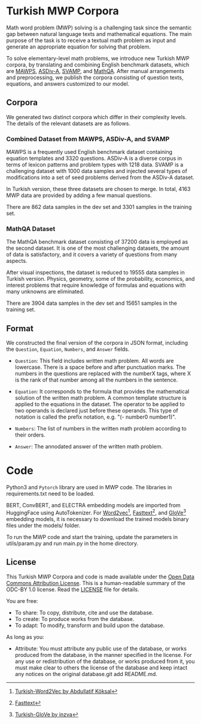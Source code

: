 # Turkish MWP Corpora

Math word problem (MWP) solving is a challenging task since the semantic gap between natural language texts and mathematical equations. The main purpose of the task is to receive a textual math problem as input and generate an appropriate equation for solving that problem.

To solve elementary-level math problems, we introduce new Turkish MWP corpora, by translating and combining English benchmark datasets, which are  [MAWPS](https://github.com/sroy9/mawps), [ASDiv-A](https://github.com/chaochun/nlu-asdiv-dataset), [SVAMP](https://github.com/arkilpatel/SVAMP), and [MathQA](https://math-qa.github.io/). After manual arrangements and preprocessing, we publish the corpora consisting of question texts, equations, and answers customized to our model.

## Corpora

We generated two distinct corpora which differ in their complexity levels. The details of the relevant datasets are as follows.

### Combined Dataset from MAWPS, ASDiv-A, and SVAMP
MAWPS is a frequently used English benchmark dataset containing equation templates and 3320 questions. ASDiv-A is a diverse corpus in terms of lexicon patterns and problem types with 1218 data. SVAMP is a challenging dataset with 1000 data samples and injected several types of modifications into a set of seed problems derived from the ASDiv-A dataset.

In Turkish version, these three datasets are chosen to merge. In total, 4163 MWP data are provided by adding a few manual questions.

There are 862 data samples in the dev set and 3301 samples in the training set.

### MathQA Dataset
The MathQA benchmark dataset consisting of 37200 data is employed as the second dataset. It is one of the most challenging datasets, the amount of data is satisfactory, and it covers a variety of questions from many aspects.

After visual inspections, the dataset is reduced to 19555 data samples in Turkish version. Physics, geometry, some of the probability, economics, and interest problems that require knowledge of formulas and equations with many unknowns are eliminated.

There are 3904 data samples in the dev set and 15651 samples in the training set.

## Format
We constructed the final version of the corpora in JSON format, including the ``Question``, ``Equation``, ``Numbers``, and ``Answer`` fields.

- ``Question``: This field includes written math problem. All words are lowercase. There is a space before and after punctuation marks. The numbers in the questions are replaced with the numberX tags, where X is the rank of that number among all the numbers in the sentence.

- ``Equation``: It corresponds to the formula that provides the mathematical solution of the written math problem. A common template structure is applied to the equations in the dataset. The operator to be applied to two operands is declared just before these operands. This type of notation is called the prefix notation, e.g. "(- number0 number1)".

- ``Numbers``: The list of numbers in the written math problem according to their orders.

- ``Answer``: The annodated answer of the written math problem.

# Code
Python3 and `Pytorch` library are used in MWP code. The libraries in requirements.txt need to be loaded.

BERT, ConvBERT, and ELECTRA embedding models are imported from HuggingFace using AutoTokenizer. For [Word2vec](https://drive.google.com/open?id=1IBMTAGtZ4DakSCyAoA4j7Ch0Ft1aFoww)[^1], [Fasttext](https://fasttext.cc/docs/en/crawl-vectors.html)[^2], and [GloVe](https://drive.google.com/drive/folders/1q_zE2cvCf_eWDtBSrx6XJFrH3xKofbQX)[^3] embedding models, it is necessary to download the trained models binary files under the models/ folder.

To run the MWP code and start the training, update the parameters in utils/param.py and run main.py in the home directory.

[^1]: [Turkish-Word2Vec by Abdullatif Köksal](https://github.com/akoksal/Turkish-Word2Vec)
[^2]: [Fasttext](https://fasttext.cc/docs/en/crawl-vectors.html)
[^3]: [Turkish-GloVe by inzva](https://github.com/inzva/Turkish-GloVe)

## License
This Turkish MWP Corpora and code is made available under the [Open Data Commons Attribution License](http://opendatacommons.org/licenses/by/1.0/). This is a human-readable summary of the ODC-BY 1.0 license. Read the [LICENSE](LICENSE) file for details.

You are free:

- To share: To copy, distribute, cite and use the database.
- To create: To produce works from the database.
- To adapt: To modify, transform and build upon the database.

As long as you:

- Attribute: You must attribute any public use of the database, or works produced from the database, in the manner specified in the license. For any use or redistribution of the database, or works produced from it, you must make clear to others the license of the database and keep intact any notices on the original database.git add README.md.
